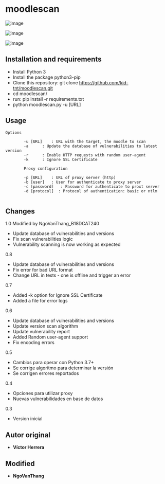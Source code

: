 # moodlescan
![image](https://user-images.githubusercontent.com/84174937/204223120-4defb91a-7dd5-434e-991c-b2872a125b0d.png)

![image](https://user-images.githubusercontent.com/84174937/204224679-de04985b-7c16-430d-917f-30cd4f1bdbda.png)


![image](https://user-images.githubusercontent.com/84174937/204224384-a0f73089-c8a8-4120-9ad7-9a5e9055210b.png)


## Installation and requirements

- Install Python 3
- Install the package python3-pip
- Clone this repository: git clone https://github.com/kid-tnt/moodlescan.git
- cd moodlescan/
- run: pip install -r requirements.txt
- python moodlescan.py -u [URL]

## Usage
```
Options

		-u [URL] 	: URL with the target, the moodle to scan
		-a 		: Update the database of vulnerabilities to latest version
		-r 		: Enable HTTP requests with random user-agent
		-k 		: Ignore SSL Certificate

		Proxy configuration

		-p [URL]	: URL of proxy server (http)
		-b [user]	: User for authenticate to proxy server
		-c [password]	: Password for authenticate to proxt server
		-d [protocol]  : Protocol of authentication: basic or ntlm


```
## Changes

1.0 Modified by NgoVanThang_B18DCAT240
- Update database of vulnerabilities and versions
- Fix scan vulnerabilities logic
- Vulnerability scanning is now working as expected

0.8

- Update database of vulnerabilities and versions
- Fix error for bad URL format
- Change URL in tests - one is offline and trigger an error

0.7

- Added -k option for Ignore SSL Certificate
- Added a file for error logs

0.6

- Update database of vulnerabilities and versions
- Update version scan algorithm
- Update vulnerability report
- Added Random user-agent support
- Fix encoding errors

0.5

- Cambios para operar con Python 3.7+
- Se corrige algoritmo para determinar la versión
- Se corrigen errores reportados

0.4

- Opciones para utilizar proxy
- Nuevas vulnerabilidades en base de datos

0.3

- Version inicial

## Autor original

* **Víctor Herrera** 
## Modified

* **NgoVanThang** 
